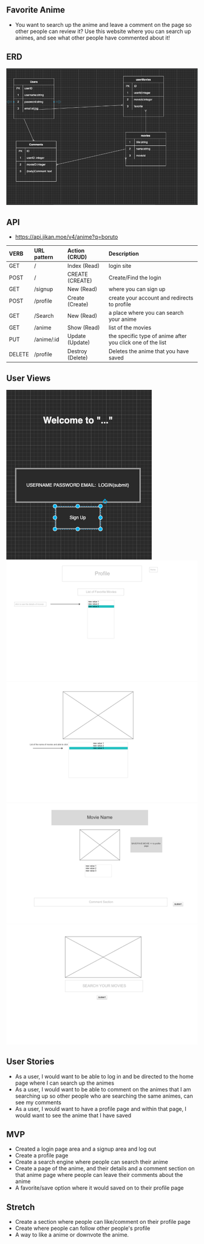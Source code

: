 ## Favorite Anime
* You want to search up the anime and leave a comment on the page so other people can review it? Use this website where you can search up animes, and see what other people have commented about it!

## ERD
![ERD](wireframe.png)

## API
* https://api.jikan.moe/v4/anime?q=boruto


| VERB | URL pattern | Action \(CRUD\) | Description |
| :--- | :--- | :--- | :--- |
| GET | / | Index \(Read\) | login site |
| POST | / | CREATE \(CREATE\) | Create/Find the login |
| GET | /signup | New \(Read\) | where you can sign up |
| POST | /profile | Create \(Create\) | create your account and redirects to profile |
| GET | /Search | New \(Read\) | a place where you can search your anime |
| GET | /anime | Show \(Read\) | list of the movies |
| PUT | /anime/:id | Update \(Update\) | the specific type of anime after you click one of the list |
| DELETE | /profile | Destroy \(Delete\) | Deletes the anime that you have saved |

## User Views
![UserViews](FrontPage.png)
![ProfileView](profile.png)
![details](details.png)
![detailsMovie](detailsmovie.png)
![search](search.png)

## User Stories
* As a user, I would want to be able to log in and be directed to the home page where I can search up the animes
* As a user, I would want to be able to comment on the animes that I am searching up so other people who are searching the same animes, can see my comments
* As a user, I would want to have a profile page and within that page, I would want to see the anime that I have saved

## MVP 
* Created a login page area and a signup area and log out
* Create a profile page
* Create a search engine where people can search their anime
* Create a page of the anime, and their details and a comment section on that anime page where people can leave their comments about the anime
* A favorite/save option where it would saved on to their profile page

## Stretch
* Create a section where people can like/comment on their profile page
* Create where people can follow other people's profile
* A way to like a anime or downvote the anime.
